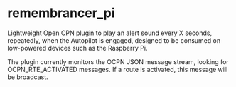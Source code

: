 remembrancer_pi
===============

Lightweight Open CPN plugin to play an alert sound every X seconds, 
repeatedly, when the Autopilot is engaged, designed to be consumed
on low-powered devices such as the Raspberry Pi.

The plugin currently monitors the OCPN JSON message stream, looking for 
OCPN_RTE_ACTIVATED messages. If a route is activated, this message will 
be broadcast.

